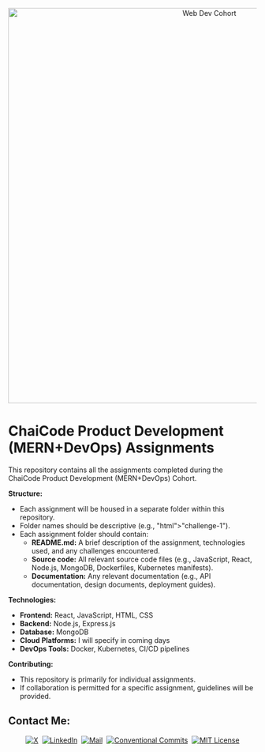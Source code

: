 <a href="https://courses.chaicode.com/">
  <p align=center>
    <img width = "800px" alt="Web Dev Cohort" src="https://imgproxy.learnyst.com/learnyst-user-assets/school-assets/schools/171024/courses/214297/2Techies_lyst1734202474139.jpg">
  <p>
</a>

# ChaiCode Product Development (MERN+DevOps) Assignments

This repository contains all the assignments completed during the ChaiCode Product Development (MERN+DevOps) Cohort. 

**Structure:**

* Each assignment will be housed in a separate folder within this repository.
* Folder names should be descriptive (e.g., "html">"challenge-1").
* Each assignment folder should contain:
    * **README.md:** A brief description of the assignment, technologies used, and any challenges encountered.
    * **Source code:** All relevant source code files (e.g., JavaScript, React, Node.js, MongoDB, Dockerfiles, Kubernetes manifests).
    * **Documentation:** Any relevant documentation (e.g., API documentation, design documents, deployment guides).

**Technologies:**

* **Frontend:** React, JavaScript, HTML, CSS
* **Backend:** Node.js, Express.js
* **Database:** MongoDB
* **Cloud Platforms:** I will specify in coming days
* **DevOps Tools:** Docker, Kubernetes, CI/CD pipelines

**Contributing:**

* This repository is primarily for individual assignments.
* If collaboration is permitted for a specific assignment, guidelines will be provided.

## Contact Me:

<div align= center>

[![X](https://img.shields.io/badge/X-@helloaviraj-black?style=flat&logo=x)](https://twitter.com/helloaviraj)&nbsp;&nbsp;[![LinkedIn](https://img.shields.io/badge/LinkedIn-@avirajsingh-blue?style=flat&logo=linkedin)](https://www.linkedin.com/in/avirajsingh11)&nbsp;&nbsp;[![Mail](https://img.shields.io/badge/Mail-itsavirajsingh@gmail.com-blue?style=flat&logo=mail)](mailto:itsavirajsingh@gmail.com)&nbsp;&nbsp;[![Conventional Commits](https://img.shields.io/badge/Conventional%20Commits-1.0.0-yellow?style=flat)](https://www.conventionalcommits.org/v1.0.0/)&nbsp;&nbsp;[![MIT License](https://img.shields.io/badge/License-MIT-green?style=flat)](https://opensource.org/licenses/MIT)

</div>
